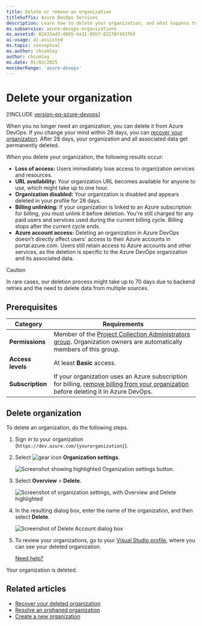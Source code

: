 ```yaml
---
title: Delete or remove an organization
titleSuffix: Azure DevOps Services
description: Learn how to delete your organization, and what happens to users when you do.
ms.subservice: azure-devops-organizations
ms.assetid: 82433ad3-d665-4a11-95b7-82178f493fb5
ai-usage: ai-assisted
ms.topic: conceptual
ms.author: chcomley
author: chcomley
ms.date: 01/03/2025
monikerRange: 'azure-devops'
---
```


# Delete your organization

[!INCLUDE [version-eq-azure-devops](../../includes/version-eq-azure-devops.md)]

When you no longer need an organization, you can delete it from Azure DevOps. If you change your mind within 28 days, you can [recover your organization](./recover-your-organization.md).
After 28 days, your organization and all associated data get permanently deleted.

When you delete your organization, the following results occur:

- **Loss of access:** Users immediately lose access to organization services and resources.
- **URL availability:** Your organization URL becomes available for anyone to use, which might take up to one hour.
- **Organization disabled:** Your organization is disabled and appears deleted in your profile for 28 days.
- **Billing unlinking:** If your organization is linked to an Azure subscription for billing, you must unlink it before deletion. You're still charged for any paid users and services used during the current billing cycle. Billing stops after the current cycle ends.
- **Azure account access:** Deleting an organization in Azure DevOps doesn't directly affect users' access to their Azure accounts in portal.azure.com. Users still retain access to Azure accounts and other services, as the deletion is specific to the Azure DevOps organization and its associated data.

> [!CAUTION]
> In rare cases, our deletion process might take up to 70 days due to backend retries and the need to delete data from multiple sources.

## Prerequisites

| Category | Requirements |
|--------------|-------------|
|**Permissions**| Member of the [Project Collection Administrators group](../security/look-up-project-collection-administrators.md). Organization owners are automatically members of this group.|
|**Access levels**| At least **Basic** access.|
|**Subscription** |If your organization uses an Azure subscription for billing, [remove billing from your organization](../billing/change-azure-subscription.md#remove-your-billing-subscription) before deleting it in Azure DevOps.|

## Delete organization

To delete an organization, do the following steps.

1. Sign in to your organization (```https://dev.azure.com/{yourorganization}```).

2. Select ![gear icon](../../media/icons/gear-icon.png) **Organization settings**.

    ![Screenshot showing highlighted Organization settings button.](../../media/settings/open-admin-settings-vert.png)

3. Select **Overview** > **Delete**.

   ![Screenshot of organization settings, with Overview and Delete highlighted](media/delete-organization/organization-overview-settings.png)

4. In the resulting dialog box, enter the name of the organization, and then select **Delete**.

   ![Screenshot of Delete Account dialog box](media/delete-organization/delete-organization-popup.png)

5. To review your organizations, go to your [Visual Studio profile](https://app.vsaex.visualstudio.com/profile/view), where you can see your deleted organization.

   [Need help?](faq-configure-customize-organization.yml#get-support)

Your organization is deleted.

## Related articles

- [Recover your deleted organization](recover-your-organization.md)
- [Resolve an orphaned organization](resolve-orphaned-organization.md)
- [Create a new organization](create-organization.md)
